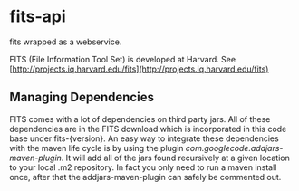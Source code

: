 # fits-api
fits wrapped as a webservice.

FITS (File Information Tool Set) is developed at Harvard. 
See [http://projects.iq.harvard.edu/fits](http://projects.iq.harvard.edu/fits)



## Managing Dependencies
FITS comes with a lot of dependencies on third party jars.
All of these dependencies are in the FITS download which is
incorporated in this code base under fits-{version}.
An easy way to integrate these dependencies with the maven
life cycle is by using the plugin
_com.googlecode.addjars-maven-plugin_. It will add all of
the jars found recursively at a given location to your local
.m2 repository. In fact you only need to run a maven install 
once, after that the addjars-maven-plugin can safely be 
commented out.

